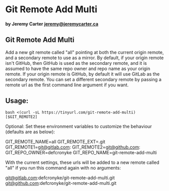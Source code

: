 # Git Remote Add Multi

#### by Jeremy Carter <jeremy@jeremycarter.ca>

## Git Remote Add Multi

Add a new git remote called "all" pointing at both the current origin remote, and a secondary remote to use as
a mirror. By default, if your origin remote isn't GitHub, then GitHub is used as the secondary remote, and it is
assumed to have the same repo owner and repo name as your origin remote. If your origin remote is GitHub, by
default it will use GitLab as the secondary remote. You can set a different secondary remote by passing a remote
url as the first command line argument if you want.

## Usage:

```shell
bash <(curl -sL https://tinyurl.com/git-remote-add-multi) [$GIT_REMOTE2]
```

Optional: Set these environment variables to customize the behaviour (defaults are as below):

GIT_REMOTE_NAME=all
GIT_REMOTE_EXT=.git
GIT_REMOTE1=git@gitlab.com:
GIT_REMOTE2=git@github.com:
GIT_REPO_OWNER=defcronyke
GIT_REPO_NAME=git-remote-add-multi

With the current settings, these urls will be added to a new remote called "all"
if you run this command again with no arguments:

git@gitlab.com:defcronyke/git-remote-add-multi.git
git@github.com:defcronyke/git-remote-add-multi.git

